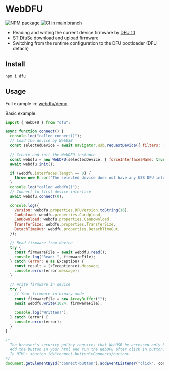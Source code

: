# WebDFU

[![NPM package](https://img.shields.io/npm/v/dfu)](https://www.npmjs.com/package/dfu)
[![CI in main branch](https://github.com/Flipper-Zero/webdfu/actions/workflows/main.yml/badge.svg)](https://github.com/Flipper-Zero/webdfu/actions/workflows/main.yml)

- Reading and writing the current device firmware by [DFU 1.1](https://www.usb.org/sites/default/files/DFU_1.1.pdf)
- [ST DfuSe](http://dfu-util.sourceforge.net/dfuse.html) download and upload firmware
- Switching from the runtime configuration to the DFU bootloader (DFU detach)

## Install

```shell
npm i dfu
```

## Usage

Full example in: [webdfu/demo](https://github.com/Flipper-Zero/webdfu/tree/main/demo)

Basic example:

```javascript
import { WebDFU } from "dfu";

async function connect() {
  console.log("called connect()");
  // Load the device by WebUSB
  const selectedDevice = await navigator.usb.requestDevice({ filters: [] });

  // Create and init the WebDFU instance
  const webdfu = new WebDFU(selectedDevice, { forceInterfacesName: true });
  await webdfu.init();

  if (webdfu.interfaces.length == 0) {
    throw new Error("The selected device does not have any USB DFU interfaces.");
  }
  console.log("called webdfu()");
  // Connect to first device interface
  await webdfu.connect(0);

  console.log({
    Version: webdfu.properties.DFUVersion.toString(16),
    CanUpload: webdfu.properties.CanUpload,
    CanDownload: webdfu.properties.CanDownload,
    TransferSize: webdfu.properties.TransferSize,
    DetachTimeOut: webdfu.properties.DetachTimeOut,
  });

  // Read firmware from device
  try {
    const firmwareFile = await webdfu.read();
    console.log("Read: ", firmwareFile);
  } catch (error: e as Exception) {
    const result = (<Exception>e).Message;
    console.error(error.message);
  }

  // Write firmware in device
  try {
    // Your firmware in binary mode
    const firmwareFile = new ArrayBuffer("");
    await webdfu.write(1024, firmwareFile);

    console.log("Written!");
  } catch (error) {
    console.error(error);
  }
}

/*
  The browser's security policy requires that WebUSB be accessed only by an explicit user action.
  Add the button in your html and run the WebDFu after click in button.
  In HTML: <button id="connect-button">Connect</button>
*/
document.getElementById("connect-button").addEventListener("click", connect);
```

